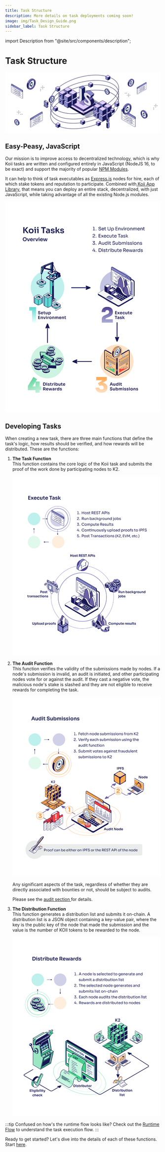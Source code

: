 ```yaml
---
title: Task Structure
description: More details on task deployments coming soon!
image: img/Task_Design_Guide.png
sidebar_label: Task Structure
---
```


import Description from "@site/src/components/description";

# Task Structure

![banner](../img/Task%20Development%20Guide.svg)

## **Easy-Peasy, JavaScript**

Our mission is to improve access to decentralized technology, which is why Koii tasks are written and configured entirely in JavaScript (NodeJS 16, to be exact) and support the majority of popular [NPM Modules](https://npmjs.org).

It can help to think of task executables as [Express.js](https://expressjs.com/) nodes for hire, each of which stake tokens and reputation to participate. Combined with[ Koii App Library](/develop/koii-software-toolkit-sdk/what-is-the-koii-sdk), that means you can deploy an entire stack, decentralized, with just JavaScript, while taking advantage of all the existing Node.js modules.

![Task Development Guide](./img/Koii%20Tasks.svg)

## **Developing Tasks**

When creating a new task, there are three main functions that define the task's logic, how results should be verified, and how rewards will be distributed. These are the functions:

1. **The Task Function** <br />
   This function contains the core logic of the Koii task and submits the proof of the work done by participating nodes to K2.

   ![Execute Tasks](./img/Execute%20Task.svg)

2. **The Audit Function** <br />
   This function verifies the validity of the submissions made by nodes. If a node's submission is invalid, an audit is initiated, and other participating nodes vote for or against the audit. If they cast a negative vote, the malicious node's stake is slashed and they are not eligible to receive rewards for completing the task.

   ![Audit Tasks](./img/Audit%20Submissions.svg)

   Any significant aspects of the task, regardless of whether they are directly associated with bounties or not, should be subject to audits.

   Please see the [audit section ](/concepts/what-are-tasks/designing-tasks/securing-task)for details.

3. **The Distribution Function** <br />
   This function generates a distribution list and submits it on-chain. A distribution list is a JSON object containing a key-value pair, where the key is the public key of the node that made the submission and the value is the number of KOII tokens to be rewarded to the node.

   ![Distribute Rewards](./img/Distribute%20Rewards.svg)


:::tip
Confused on how's the runtime flow looks like? Check out the [Runtime Flow](/concepts/what-are-tasks/what-are-tasks/gradual-consensus) to understand the task execution flow.
:::

Ready to get started? Let's dive into the details of each of these functions. Start [here](/develop/write-a-koii-task/task-development-guide/task-structure/).
